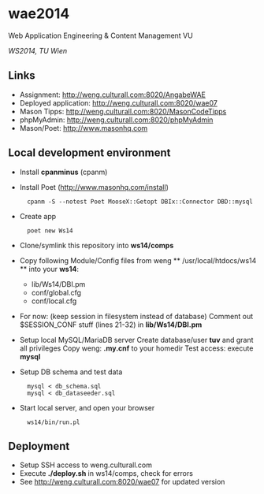 wae2014
=======

Web Application Engineering &amp; Content Management VU

*WS2014, TU Wien*

Links
-------

* Assignment: http://weng.culturall.com:8020/AngabeWAE
* Deployed application: http://weng.culturall.com:8020/wae07
* Mason Tipps: http://weng.culturall.com:8020/MasonCodeTipps
* phpMyAdmin: http://weng.culturall.com:8020/phpMyAdmin
* Mason/Poet: http://www.masonhq.com

Local development environment
----------------------------------------------

* Install **cpanminus** (cpanm)
* Install Poet (http://www.masonhq.com/install)

		cpanm -S --notest Poet MooseX::Getopt DBIx::Connector DBD::mysql

* Create app

		poet new Ws14

* Clone/symlink this repository into **ws14/comps**

* Copy following Module/Config files from weng ** /usr/local/htdocs/ws14 ** into your **ws14**:
	* lib/Ws14/DBI.pm
	* conf/global.cfg
	* conf/local.cfg

* For now: (keep session in filesystem instead of database)
  Comment out $SESSION\_CONF stuff (lines 21-32) in **lib/Ws14/DBI.pm**

* Setup local MySQL/MariaDB server
  Create database/user **tuv** and grant all privileges
  Copy weng: **.my.cnf** to your homedir
  Test access: execute **mysql**

* Setup DB schema and test data

		mysql < db_schema.sql
		mysql < db_dataseeder.sql

* Start local server, and open your browser

		ws14/bin/run.pl

Deployment
-----------------
* Setup SSH access to weng.culturall.com
* Execute **./deploy.sh** in ws14/comps, check for errors
* See http://weng.culturall.com:8020/wae07 for updated version
